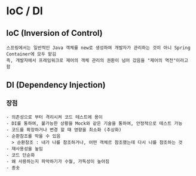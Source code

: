 # IoC / DI

## IoC (Inversion of Control)
```
스프링에서는 일반적인 Java 객체를 new로 생성하여 개발자가 관리하는 것이 아니 Spring Container에 모두 맡김
즉, 개발자에서 프레임워크로 제어의 객체 관리의 권환이 넘어 갔음을 "제어의 역전"이라고 함
```   


## DI (Dependency Injection)
### 장점
```
- 의존성으로 부터 격리시켜 코드 테스트에 용이
- DI를 통하여, 불가능한 상황을 Mock와 같은 기술을 통하여, 안정적으로 테스트 가능
- 코드를 확장하거나 변경 할 때 영향을 최소화 (추상화)
- 순환참조를 막을 수 있음
  > 순환참조 : 내가 나를 참조하거나, 어떤 객체르 참조했는데 다시 나를 참조하는 것
- 재사용성을 높임
- 코드 단순화
- 왜 사용하는지 파악하기가 수월, 가독성이 높아짐
- 종솟
```
